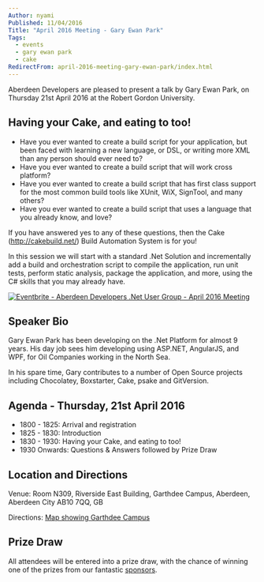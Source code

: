 ```yaml
---
Author: nyami
Published: 11/04/2016
Title: "April 2016 Meeting - Gary Ewan Park"
Tags:
  - events
  - gary ewan park
  - cake
RedirectFrom: april-2016-meeting-gary-ewan-park/index.html
---
```


Aberdeen Developers are pleased to present a talk by Gary Ewan Park, on Thursday 21st April 2016 at the Robert Gordon University.

## Having your Cake, and eating to too!

* Have you ever wanted to create a build script for your application, but been faced with learning a new language, or DSL, or writing more XML than any person should ever need to?
* Have you ever wanted to create a build script that will work cross platform?
* Have you ever wanted to create a build script that has first class support for the most common build tools like XUnit, WiX, SignTool, and many others?
* Have you ever wanted to create a build script that uses a language that you already know, and love?

If you have answered yes to any of these questions, then the Cake (http://cakebuild.net/) Build Automation System is for you!

In this session we will start with a standard .Net Solution and incrementally add a build and orchestration script to compile the application, run unit tests, perform static analysis, package the application, and more, using the C# skills that you may already have.

[![Eventbrite - Aberdeen Developers .Net User Group - April 2016 Meeting](https://www.eventbrite.com/custombutton?eid=11987778769)](http://www.eventbrite.com/e/aberdeen-developers-net-user-group-april-2016-meeting-tickets-24528759179?aff=blog)

## Speaker Bio

Gary Ewan Park has been developing on the .Net Platform for almost 9 years. His day job sees him developing using ASP.NET, AngularJS, and WPF, for Oil Companies working in the North Sea.

In his spare time, Gary contributes to a number of Open Source projects including Chocolatey, Boxstarter, Cake, psake and GitVersion.

## Agenda - Thursday,  21st April 2016

* 1800 - 1825: Arrival and registration
* 1825 - 1830: Introduction
* 1830 - 1930: Having your Cake, and eating to too!
* 1930 Onwards: Questions &amp; Answers followed by Prize Draw

## Location and Directions

Venue: Room N309, Riverside East Building, Garthdee Campus, Aberdeen, Aberdeen City AB10 7QQ, GB

Directions: [Map showing Garthdee Campus](https://maps.google.co.uk/maps?q=Faculty+of+Health+%26+Social+Care,+Garthdee+Campus,+Aberdeen,+Aberdeen+City+AB10+7QG,+GB&hl=en&ll=57.119317,-2.136133&spn=0.004165,0.012413&sll=57.746995,-4.687341&sspn=8.392957,25.422363&hq=Faculty+of+Health+%26+Social+Care,+Garthdee+Campus,&hnear=AB10+7QG,+United+Kingdom&t=m&z=17&iwloc=A)

## Prize Draw

All attendees will be entered into a prize draw, with the chance of winning one of the prizes from our fantastic [sponsors](http://www.aberdeendevelopers.co.uk/sponsors/).
